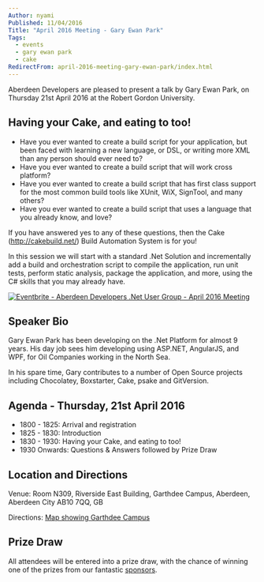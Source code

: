 ```yaml
---
Author: nyami
Published: 11/04/2016
Title: "April 2016 Meeting - Gary Ewan Park"
Tags:
  - events
  - gary ewan park
  - cake
RedirectFrom: april-2016-meeting-gary-ewan-park/index.html
---
```


Aberdeen Developers are pleased to present a talk by Gary Ewan Park, on Thursday 21st April 2016 at the Robert Gordon University.

## Having your Cake, and eating to too!

* Have you ever wanted to create a build script for your application, but been faced with learning a new language, or DSL, or writing more XML than any person should ever need to?
* Have you ever wanted to create a build script that will work cross platform?
* Have you ever wanted to create a build script that has first class support for the most common build tools like XUnit, WiX, SignTool, and many others?
* Have you ever wanted to create a build script that uses a language that you already know, and love?

If you have answered yes to any of these questions, then the Cake (http://cakebuild.net/) Build Automation System is for you!

In this session we will start with a standard .Net Solution and incrementally add a build and orchestration script to compile the application, run unit tests, perform static analysis, package the application, and more, using the C# skills that you may already have.

[![Eventbrite - Aberdeen Developers .Net User Group - April 2016 Meeting](https://www.eventbrite.com/custombutton?eid=11987778769)](http://www.eventbrite.com/e/aberdeen-developers-net-user-group-april-2016-meeting-tickets-24528759179?aff=blog)

## Speaker Bio

Gary Ewan Park has been developing on the .Net Platform for almost 9 years. His day job sees him developing using ASP.NET, AngularJS, and WPF, for Oil Companies working in the North Sea.

In his spare time, Gary contributes to a number of Open Source projects including Chocolatey, Boxstarter, Cake, psake and GitVersion.

## Agenda - Thursday,  21st April 2016

* 1800 - 1825: Arrival and registration
* 1825 - 1830: Introduction
* 1830 - 1930: Having your Cake, and eating to too!
* 1930 Onwards: Questions &amp; Answers followed by Prize Draw

## Location and Directions

Venue: Room N309, Riverside East Building, Garthdee Campus, Aberdeen, Aberdeen City AB10 7QQ, GB

Directions: [Map showing Garthdee Campus](https://maps.google.co.uk/maps?q=Faculty+of+Health+%26+Social+Care,+Garthdee+Campus,+Aberdeen,+Aberdeen+City+AB10+7QG,+GB&hl=en&ll=57.119317,-2.136133&spn=0.004165,0.012413&sll=57.746995,-4.687341&sspn=8.392957,25.422363&hq=Faculty+of+Health+%26+Social+Care,+Garthdee+Campus,&hnear=AB10+7QG,+United+Kingdom&t=m&z=17&iwloc=A)

## Prize Draw

All attendees will be entered into a prize draw, with the chance of winning one of the prizes from our fantastic [sponsors](http://www.aberdeendevelopers.co.uk/sponsors/).
